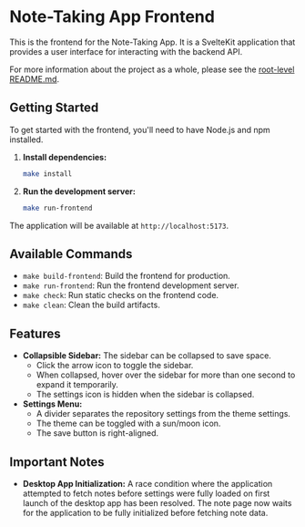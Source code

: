 # Note-Taking App Frontend

This is the frontend for the Note-Taking App. It is a SvelteKit application that provides a user interface for interacting with the backend API.

For more information about the project as a whole, please see the [root-level README.md](../README.md).

## Getting Started

To get started with the frontend, you'll need to have Node.js and npm installed.

1.  **Install dependencies:**
    ```bash
    make install
    ```

2.  **Run the development server:**
    ```bash
    make run-frontend
    ```

The application will be available at `http://localhost:5173`.

## Available Commands

-   `make build-frontend`: Build the frontend for production.
-   `make run-frontend`: Run the frontend development server.
-   `make check`: Run static checks on the frontend code.
-   `make clean`: Clean the build artifacts.

## Features

-   **Collapsible Sidebar:** The sidebar can be collapsed to save space.
    -   Click the arrow icon to toggle the sidebar.
    -   When collapsed, hover over the sidebar for more than one second to expand it temporarily.
    -   The settings icon is hidden when the sidebar is collapsed.
-   **Settings Menu:**
    -   A divider separates the repository settings from the theme settings.
    -   The theme can be toggled with a sun/moon icon.
    -   The save button is right-aligned.

## Important Notes

-   **Desktop App Initialization:** A race condition where the application attempted to fetch notes before settings were fully loaded on first launch of the desktop app has been resolved. The note page now waits for the application to be fully initialized before fetching note data.